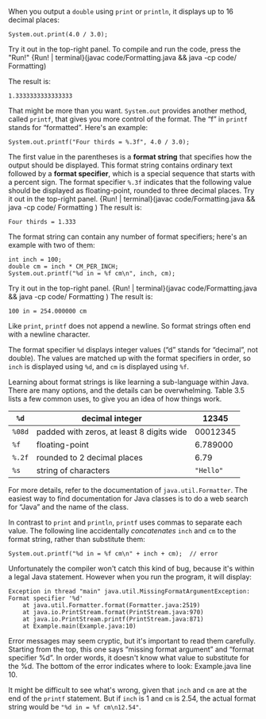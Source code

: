 When you output a `double` using `print` or `println`, it displays up to 16 decimal places:

```code
System.out.print(4.0 / 3.0);
```

Try it out in the top-right panel.
To compile and run the code, press the "Run!"
{Run! | terminal}(javac code/Formatting.java && java -cp code/ Formatting)


The result is:

```code
1.3333333333333333
```


That might be more than you want. `System.out` provides another method, called `printf`, that gives you more control of the format. The “f” in `printf` stands for “formatted”. Here's an example:

```code
System.out.printf("Four thirds = %.3f", 4.0 / 3.0);
```


The first value in the parentheses is a **format string** that specifies how the output should be displayed. This format string contains ordinary text followed by a **format specifier**, which is a special sequence that starts with a percent sign. The format specifier `%.3f` indicates that the following value should be displayed as floating-point, rounded to three decimal places. 
Try it out in the top-right panel.
{Run! | terminal}(javac code/Formatting.java && java -cp code/ Formatting )
 The result is:

```code
Four thirds = 1.333
```

The format string can contain any number of format specifiers; here's an example with two of them:

```code
int inch = 100;
double cm = inch * CM_PER_INCH;
System.out.printf("%d in = %f cm\n", inch, cm);
```


Try it out in the top-right panel.
{Run! | terminal}(javac code/Formatting.java && java -cp code/ Formatting )
 The result is:

```code
100 in = 254.000000 cm
```

Like `print`, `printf` does not append a newline. So format strings often end with a newline character.

The format specifier `%d` displays integer values (“d” stands for “decimal”, not double). The values are matched up with the format specifiers in order, so `inch` is displayed using `%d`, and `cm` is displayed using `%f`.

Learning about format strings is like learning a sub-language within Java. There are many options, and the details can be overwhelming. Table 3.5 lists a few common uses, to give you an idea of how things work.

|`%d`|decimal integer|12345 |
|-|-|-|
|`%08d`|padded with zeros, at least 8 digits wide|00012345 |
|`%f`|floating-point|6.789000 |
|`%.2f`|rounded to 2 decimal places|6.79 |
|`%s`|string of characters|`"Hello"` |


For more details, refer to the documentation of `java.util.Formatter`. The easiest way to find documentation for Java classes is to do a web search for “Java” and the name of the class.

In contrast to `print` and `println`, `printf` uses commas to separate each value. The following line accidentally *concatenates* `inch` and `cm` to the format string, rather than substitute them:

```code
System.out.printf("%d in = %f cm\n" + inch + cm);  // error
```

Unfortunately the compiler won't catch this kind of bug, because it's within a legal Java statement. However when you run the program, it will display:



```code
Exception in thread "main" java.util.MissingFormatArgumentException:
Format specifier '%d'
    at java.util.Formatter.format(Formatter.java:2519)
    at java.io.PrintStream.format(PrintStream.java:970)
    at java.io.PrintStream.printf(PrintStream.java:871)
    at Example.main(Example.java:10)
```


Error messages may seem cryptic, but it's important to read them carefully. Starting from the top, this one says “missing format argument” and “format specifier %d”. In order words, it doesn't know what value to substitute for the %d. The bottom of the error indicates where to look: Example.java line 10.

It might be difficult to see what's wrong, given that `inch` and `cm` are at the end of the `printf` statement. But if `inch` is 1 and `cm` is 2.54, the actual format string would be `"%d in = %f cm\n12.54"`.